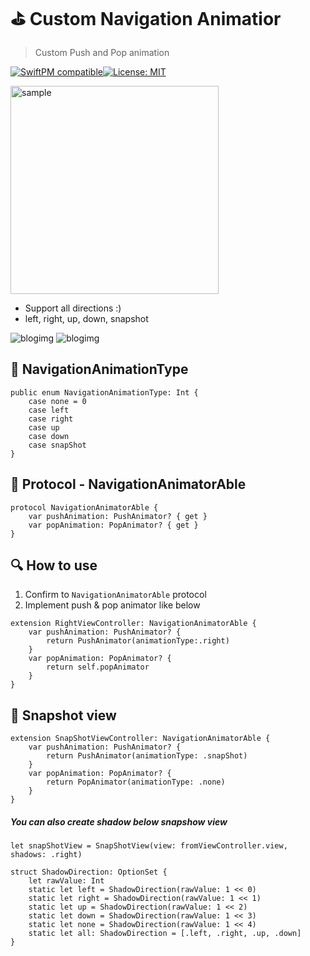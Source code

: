 # ⛳️ Custom Navigation Animatior
> Custom Push and Pop animation

[![SwiftPM compatible](https://img.shields.io/badge/SwiftPM-compatible-brightgreen.svg)](https://swift.org/package-manager/)[![License: MIT](https://img.shields.io/badge/License-MIT-yellow.svg)](LICENSE)

<img src="https://github.com/user-attachments/assets/d9620ce9-334b-48d0-a7be-7cbd426f57da" width="333" alt="sample">

- Support all directions :)
- left, right, up, down, snapshot 

![blogimg](https://github.com/pkh0225/PushAnimation/blob/master/Artboard.png)
![blogimg](https://github.com/pkh0225/PushAnimation/blob/master/Artboard2.png)



## 🎨 NavigationAnimationType

```
public enum NavigationAnimationType: Int {
    case none = 0
    case left
    case right
    case up
    case down
    case snapShot
}

```



## 🚦 Protocol - NavigationAnimatorAble

```
protocol NavigationAnimatorAble {
    var pushAnimation: PushAnimator? { get }
    var popAnimation: PopAnimator? { get }
}
```



## 🔍 How to use

1. Confirm to `NavigationAnimatorAble` protocol
2. Implement push & pop animator like below


```
extension RightViewController: NavigationAnimatorAble {
    var pushAnimation: PushAnimator? {
        return PushAnimator(animationType:.right)
    }
    var popAnimation: PopAnimator? {
        return self.popAnimator
    }
}
```

## 📸 Snapshot view

```
extension SnapShotViewController: NavigationAnimatorAble {
    var pushAnimation: PushAnimator? {
        return PushAnimator(animationType: .snapShot)
    }
    var popAnimation: PopAnimator? {
        return PopAnimator(animationType: .none)
    }
}
```

##### You can also create shadow below snapshow view

```
let snapShotView = SnapShotView(view: fromViewController.view, shadows: .right)
```

```
struct ShadowDirection: OptionSet {
    let rawValue: Int
    static let left = ShadowDirection(rawValue: 1 << 0)
    static let right = ShadowDirection(rawValue: 1 << 1)
    static let up = ShadowDirection(rawValue: 1 << 2)
    static let down = ShadowDirection(rawValue: 1 << 3)
    static let none = ShadowDirection(rawValue: 1 << 4)
    static let all: ShadowDirection = [.left, .right, .up, .down]
}
```
